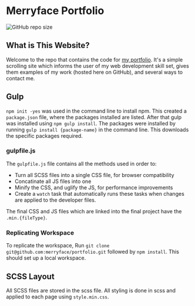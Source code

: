 # Merryface Portfolio
![GitHub repo size](https://img.shields.io/github/repo-size/merryface/portfolio?logo=GitHub&style=for-the-badge)

## What is This Website?<br>
Welcome to the repo that contains the code for [my portfolio](http://www.merryfacedev.co.uk/). It's a simple scrolling site which informs the user of my web development skill set, gives them examples of my work (hosted here on GitHub), and several ways to contact me.


## Gulp
`npm init -yes` was used in the command line to install npm. This created a `package.json` file, where the packages installed are listed. After that gulp was installed using `npm gulp install`.
The packages were installed by running `gulp install {package-name}` in the command line. This downloads the specific packages required.

### gulpfile.js
The `gulpfile.js` file contains all the methods used in order to:
- Turn all SCSS files into a single CSS file, for browser compatibility
- Concatinate all JS files into one
- Minify the CSS, and uglify the JS, for performance improvements
- Create a `watch` task that automatically runs these tasks when changes are applied to the developer files.

The final CSS and JS files which are linked into the final project have the `.min.{fileType}`.

### Replicating Workspace
To replicate the workspace, Run `git clone git@github.com:merryface/portfolio.git` followed by `npm install`. This should set up a local workspace.

## SCSS Layout
All SCSS files are stored in the scss file. All styling is done in scss and applied to each page using `style.min.css`.

